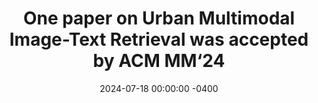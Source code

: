 ---
title: "One paper on Urban Multimodal Image-Text Retrieval was accepted by ACM MM‘24"
date: 2024-07-18 00:00:00 -0400
---